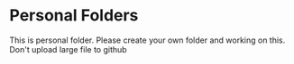 # Personal Folders

This is personal folder. Please create your own folder and working on this.
Don't upload large file to github